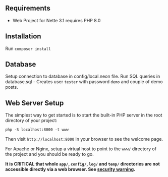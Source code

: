 Requirements
------------

- Web Project for Nette 3.1 requires PHP 8.0


Installation
------------

Run `composer install`

Database
---------
Setup connection to database in config/local.neon file.
Run SQL queries in database.sql - Creates user `tester` with password `demo` and couple of demo posts. 


Web Server Setup
----------------

The simplest way to get started is to start the built-in PHP server in the root directory of your project:

	php -S localhost:8000 -t www

Then visit `http://localhost:8000` in your browser to see the welcome page.

For Apache or Nginx, setup a virtual host to point to the `www/` directory of the project and you
should be ready to go.

**It is CRITICAL that whole `app/`, `config/`, `log/` and `temp/` directories are not accessible directly
via a web browser. See [security warning](https://nette.org/security-warning).**
